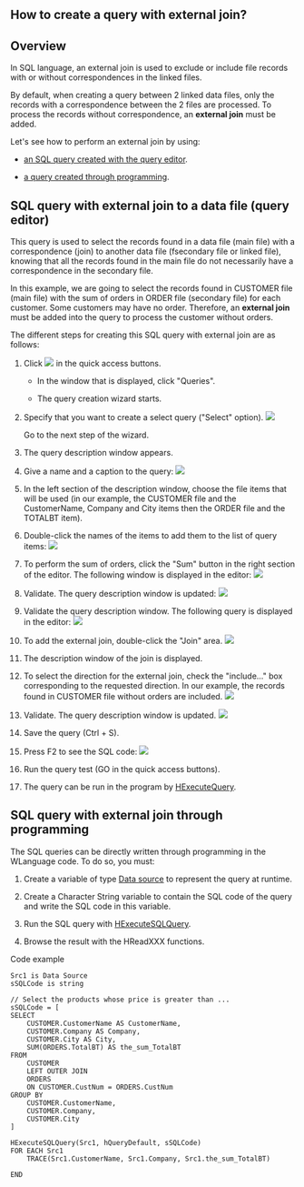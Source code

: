 
## How to create a query with external join?
			

<a name="NOTE1"></a>
<a name="NOTE1_1"></a>


## Overview
<a name="overview_ELTTEXTE000139"></a>
In SQL language, an external join is used to exclude or include file records with or without correspondences in the linked files. 

By default, when creating a query between 2 linked data files, only the records with a correspondence between the 2 files are processed. To process the records without correspondence, an **external join** must be added.

Let's see how to perform an external join by using: 

- [an SQL query created with the query editor](#NOTE2_1).

- [a query created through programming](#NOTE3_1). 




<a name="NOTE2"></a>
<a name="NOTE2_1"></a>


## SQL query with external join to a data file (query editor)
<a name="sql_query_with_external_join_data_file_query_editor_ELTTEXTE000163"></a>
This query is used to select the records found in a data file (main file) with a correspondence (join) to another data file (fsecondary file or linked file), knowing that all the records found in the main file do not necessarily have a correspondence in the secondary file. 

In this example, we are going to select the records found in CUSTOMER file (main file) with the sum of orders in ORDER file (secondary file) for each customer. Some customers may have no order. Therefore, an **external join** must be added into the query to process the customer without orders.

The different steps for creating this SQL query with external join are as follows: 

1. Click ![](https://doc.pcsoft.fr/en-US/images/image.awp?langid=3&name=ico_nouveau.gif)
 in the quick access buttons. 

	- In the window that is displayed, click "Queries". 

	- The query creation wizard starts.




2. Specify that you want to create a select query ("Select" option). 
![](https://doc.pcsoft.fr/en-US/images/image.awp?langid=3&name=CLF_Requ%EAte_jointure%20-%20HC%20N%B0001.gif&type=thumb)

	Go to the next step of the wizard.

3. The query description window appears.

4. Give a name and a caption to the query: 
![](https://doc.pcsoft.fr/en-US/images/image.awp?langid=3&name=CLF_Requ%EAte_jointure%20-%20HC%20N%B0002.gif&type=thumb)


5. In the left section of the description window, choose the file items that will be used (in our example, the CUSTOMER file and the CustomerName, Company and City items then the ORDER file and the TOTALBT item). 

6. Double-click the names of the items to add them to the list of query items: 
![](https://doc.pcsoft.fr/en-US/images/image.awp?langid=3&name=CLF_Requ%EAte_jointure%20-%20HC%20N%B0003.gif&type=thumb)


7. To perform the sum of orders, click the "Sum" button in the right section of the editor. The following window is displayed in the editor:
![](https://doc.pcsoft.fr/en-US/images/image.awp?langid=3&name=CLF_Requ%EAte_jointure%20-%20HC%20N%B0004.gif&type=thumb)


8. Validate. The query description window is updated: 
![](https://doc.pcsoft.fr/en-US/images/image.awp?langid=3&name=CLF_Requ%EAte_jointure%20-%20HC%20N%B0005.gif)


9. Validate the query description window. The following query is displayed in the editor: 
![](https://doc.pcsoft.fr/en-US/images/image.awp?langid=3&name=CLF_Requ%EAte_Jointure%20-%20HC%20N%B0006.gif)


10. To add the external join, double-click the "Join" area. 
![](https://doc.pcsoft.fr/en-US/images/image.awp?langid=3&name=CLF_Requ%EAte_Jointure%20-%20HC%20N%B0006%201.gif)


11. The description window of the join is displayed. 

12. To select the direction for the external join, check the "include..." box corresponding to the requested direction. In our example, the records found in CUSTOMER file without orders are included. 
![](https://doc.pcsoft.fr/en-US/images/image.awp?langid=3&name=CLF_Requ%EAte_Jointure%20-%20HC%20N%B0007.gif&type=thumb)


13. Validate. The query description window is updated. 
![](https://doc.pcsoft.fr/en-US/images/image.awp?langid=3&name=CLF_Requ%EAte_jointure%20-%20HC%20N%B0008.gif)


14. Save the query (Ctrl + S). 

15. Press F2 to see the SQL code: 
![](https://doc.pcsoft.fr/en-US/images/image.awp?langid=3&name=CLF_Requ%EAte_jointure%20-%20HC%20N%B0009.gif)


16. Run the query test (GO in the quick access buttons). 

17. The query can be run in the program by [HExecuteQuery](../WDLang4/3044080.md). 




<a name="NOTE3"></a>
<a name="NOTE3_1"></a>


## SQL query with external join through programming
<a name="sql_query_with_external_join_through_programming_ELTTEXTE000187"></a>
The SQL queries can be directly written through programming in the WLanguage code. To do so, you must: 

1. Create a variable of type [Data source](../WDLang4/1514053.md) to represent the query at runtime. 

2. Create a Character String variable to contain the SQL code of the query and write the SQL code in this variable. 

3. Run the SQL query with [HExecuteSQLQuery](../WDLang4/3044084.md).

4. Browse the result with the HReadXXX functions.




Code example


```wl
Src1 is Data Source
sSQLCode is string

// Select the products whose price is greater than ...
sSQLCode = [
SELECT 
	CUSTOMER.CustomerName AS CustomerName,	
	CUSTOMER.Company AS Company,	
	CUSTOMER.City AS City,	
	SUM(ORDERS.TotalBT) AS the_sum_TotalBT
FROM 
	CUSTOMER
	LEFT OUTER JOIN
	ORDERS
	ON CUSTOMER.CustNum = ORDERS.CustNum
GROUP BY 
	CUSTOMER.CustomerName,	
	CUSTOMER.Company,	
	CUSTOMER.City
]

HExecuteSQLQuery(Src1, hQueryDefault, sSQLCode)
FOR EACH Src1
	TRACE(Src1.CustomerName, Src1.Company, Src1.the_sum_TotalBT)

END
```



